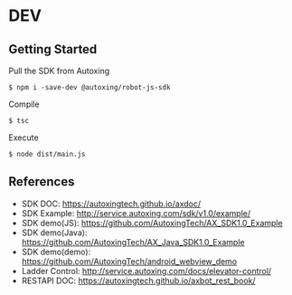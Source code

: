 # DEV

## Getting Started

Pull the SDK from Autoxing
```
$ npm i -save-dev @autoxing/robot-js-sdk
```

Compile
```
$ tsc
```

Execute
```
$ node dist/main.js
```

## References
- SDK DOC: https://autoxingtech.github.io/axdoc/
- SDK Example: http://service.autoxing.com/sdk/v1.0/example/
- SDK demo(JS): https://github.com/AutoxingTech/AX_SDK1.0_Example
- SDK demo(Java): https://github.com/AutoxingTech/AX_Java_SDK1.0_Example
- SDK demo(demo): https://github.com/AutoxingTech/android_webview_demo
- Ladder Control: http://service.autoxing.com/docs/elevator-control/
- RESTAPI DOC: https://autoxingtech.github.io/axbot_rest_book/